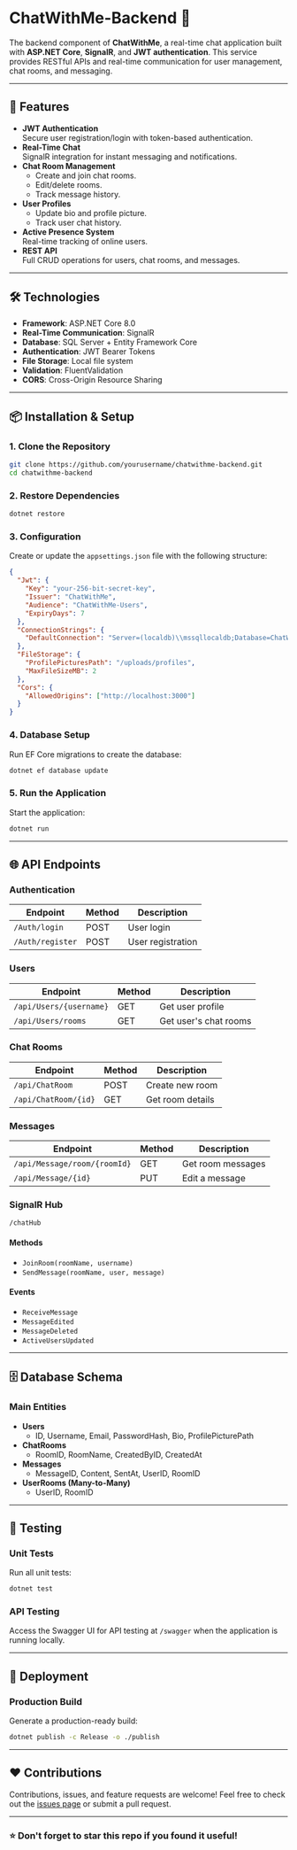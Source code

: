 # ChatWithMe-Backend 🎉

The backend component of **ChatWithMe**, a real-time chat application built with **ASP.NET Core**, **SignalR**, and **JWT authentication**. This service provides RESTful APIs and real-time communication for user management, chat rooms, and messaging.

---

## 🚀 Features

- **JWT Authentication**  
  Secure user registration/login with token-based authentication.
- **Real-Time Chat**  
  SignalR integration for instant messaging and notifications.
- **Chat Room Management**  
  - Create and join chat rooms.  
  - Edit/delete rooms.  
  - Track message history.  
- **User Profiles**  
  - Update bio and profile picture.  
  - Track user chat history.  
- **Active Presence System**  
  Real-time tracking of online users.  
- **REST API**  
  Full CRUD operations for users, chat rooms, and messages.

---

## 🛠️ Technologies

- **Framework**: ASP.NET Core 8.0  
- **Real-Time Communication**: SignalR  
- **Database**: SQL Server + Entity Framework Core  
- **Authentication**: JWT Bearer Tokens  
- **File Storage**: Local file system  
- **Validation**: FluentValidation  
- **CORS**: Cross-Origin Resource Sharing  

---

## 📦 Installation & Setup

### 1. **Clone the Repository**
```bash
git clone https://github.com/yourusername/chatwithme-backend.git
cd chatwithme-backend
```

### 2. **Restore Dependencies**
```bash
dotnet restore
```

### 3. **Configuration**
Create or update the `appsettings.json` file with the following structure:
```json
{
  "Jwt": {
    "Key": "your-256-bit-secret-key",
    "Issuer": "ChatWithMe",
    "Audience": "ChatWithMe-Users",
    "ExpiryDays": 7
  },
  "ConnectionStrings": {
    "DefaultConnection": "Server=(localdb)\\mssqllocaldb;Database=ChatWithMeDB;"
  },
  "FileStorage": {
    "ProfilePicturesPath": "/uploads/profiles",
    "MaxFileSizeMB": 2
  },
  "Cors": {
    "AllowedOrigins": ["http://localhost:3000"]
  }
}
```

### 4. **Database Setup**
Run EF Core migrations to create the database:
```bash
dotnet ef database update
```

### 5. **Run the Application**
Start the application:
```bash
dotnet run
```

---

## 🌐 API Endpoints

### **Authentication**
| Endpoint          | Method | Description          |
|-------------------|--------|----------------------|
| `/Auth/login`     | POST   | User login           |
| `/Auth/register`  | POST   | User registration    |

### **Users**
| Endpoint                 | Method | Description                |
|--------------------------|--------|----------------------------|
| `/api/Users/{username}`  | GET    | Get user profile           |
| `/api/Users/rooms`       | GET    | Get user's chat rooms      |

### **Chat Rooms**
| Endpoint                 | Method | Description           |
|--------------------------|--------|-----------------------|
| `/api/ChatRoom`          | POST   | Create new room       |
| `/api/ChatRoom/{id}`     | GET    | Get room details      |

### **Messages**
| Endpoint                         | Method | Description              |
|----------------------------------|--------|--------------------------|
| `/api/Message/room/{roomId}`     | GET    | Get room messages        |
| `/api/Message/{id}`              | PUT    | Edit a message           |

### **SignalR Hub**  
`/chatHub`

#### **Methods**  
- `JoinRoom(roomName, username)`  
- `SendMessage(roomName, user, message)`

#### **Events**  
- `ReceiveMessage`  
- `MessageEdited`  
- `MessageDeleted`  
- `ActiveUsersUpdated`

---

## 🗄️ Database Schema

### **Main Entities**
- **Users**  
  - ID, Username, Email, PasswordHash, Bio, ProfilePicturePath
- **ChatRooms**  
  - RoomID, RoomName, CreatedByID, CreatedAt
- **Messages**  
  - MessageID, Content, SentAt, UserID, RoomID
- **UserRooms (Many-to-Many)**  
  - UserID, RoomID

---

## 🧪 Testing

### **Unit Tests**
Run all unit tests:
```bash
dotnet test
```

### **API Testing**
Access the Swagger UI for API testing at `/swagger` when the application is running locally.

---

## 🚚 Deployment

### **Production Build**
Generate a production-ready build:
```bash
dotnet publish -c Release -o ./publish
```

---

## ❤️ Contributions

Contributions, issues, and feature requests are welcome! Feel free to check out the [issues page](https://github.com/youssefkamal2030/chatwithme-backend/issues) or submit a pull request.

---
### ⭐ Don't forget to star this repo if you found it useful!
```

